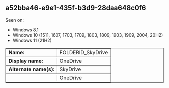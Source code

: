 ## a52bba46-e9e1-435f-b3d9-28daa648c0f6

Seen on:
* Windows 8.1
* Windows 10 (1511, 1607, 1703, 1709, 1803, 1809, 1903, 1909, 2004, 20H2)
* Windows 11 (21H2)

<table border="1" class="docutils">
  <tbody>
    <tr>
      <td><b>Name:</b></td>
      <td>FOLDERID_SkyDrive</td>
    </tr>
    <tr>
      <td><b>Display name:</b></td>
      <td>OneDrive</td>
    </tr>
    <tr>
      <td><b>Alternate name(s):</b></td>
      <td>SkyDrive</td>
    </tr>
    <tr>
      <td>&nbsp;</b></td>
      <td>OneDrive</td>
    </tr>
  </tbody>
</table>

